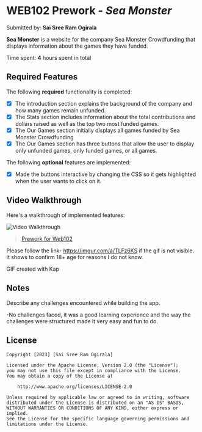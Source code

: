 # WEB102 Prework - *Sea Monster*

Submitted by: **Sai Sree Ram Ogirala**

**Sea Monster** is a website for the company Sea Monster Crowdfunding that displays information about the games they have funded.

Time spent: **4** hours spent in total

## Required Features

The following **required** functionality is completed:

* [x] The introduction section explains the background of the company and how many games remain unfunded.
* [x] The Stats section includes information about the total contributions and dollars raised as well as the top two most funded games.
* [x] The Our Games section initially displays all games funded by Sea Monster Crowdfunding
* [x] The Our Games section has three buttons that allow the user to display only unfunded games, only funded games, or all games.

The following **optional** features are implemented:



* [x] Made the buttons interactive by changing the CSS so it gets highlighted when the user wants to click on it.

## Video Walkthrough

Here's a walkthrough of implemented features:

<img src='https://imgur.com/a/GavFtDP' title='Video Walkthrough' width='' alt='Video Walkthrough' /> 

<blockquote class="imgur-embed-pub" lang="en" data-id="a/GavFtDP"><a href="//imgur.com/GavFtDP">Prework for Web102</a></blockquote><script async src="//s.imgur.com/min/embed.js" charset="utf-8"></script>

Please follow the link- https://imgur.com/a/TLFz6KS if the gif is not visible. It shows to confirm 18+ age for reasons I do not know.

<!-- Replace this with whatever GIF tool you used! -->
GIF created with Kap
<!-- Recommended tools:
[Kap](https://getkap.co/) for macOS
[ScreenToGif](https://www.screentogif.com/) for Windows
[peek](https://github.com/phw/peek) for Linux. -->

## Notes

Describe any challenges encountered while building the app.

-No challenges faced, it was a good learning experience and the way the challenges were structured made it very easy and fun to do.

## License

    Copyright [2023] [Sai Sree Ram Ogirala]

    Licensed under the Apache License, Version 2.0 (the "License");
    you may not use this file except in compliance with the License.
    You may obtain a copy of the License at

        http://www.apache.org/licenses/LICENSE-2.0

    Unless required by applicable law or agreed to in writing, software
    distributed under the License is distributed on an "AS IS" BASIS,
    WITHOUT WARRANTIES OR CONDITIONS OF ANY KIND, either express or implied.
    See the License for the specific language governing permissions and
    limitations under the License.

